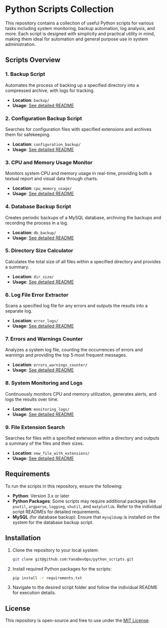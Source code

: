 # Python Scripts Collection

This repository contains a collection of useful Python scripts for various tasks including system monitoring, backup automation, log analysis, and more. Each script is designed with simplicity and practical utility in mind, making them ideal for automation and general purpose use in system administration.

## Scripts Overview

### 1. **Backup Script**
Automates the process of backing up a specified directory into a compressed archive, with logs for tracking.

- **Location**: `backup/`
- **Usage**: [See detailed README](./backup/README.txt)

### 2. **Configuration Backup Script**
Searches for configuration files with specified extensions and archives them for safekeeping.

- **Location**: `configuration_backup/`
- **Usage**: [See detailed README](./configuration_backup/README.txt)

### 3. **CPU and Memory Usage Monitor**
Monitors system CPU and memory usage in real-time, providing both a textual report and visual data through charts.

- **Location**: `cpu_memory_usage/`
- **Usage**: [See detailed README](./cpu_memory_usage/README.txt)

### 4. **Database Backup Script**
Creates periodic backups of a MySQL database, archiving the backups and recording the process in a log.

- **Location**: `db_backup/`
- **Usage**: [See detailed README](./db_backup/README.txt)

### 5. **Directory Size Calculator**
Calculates the total size of all files within a specified directory and provides a summary.

- **Location**: `dir_size/`
- **Usage**: [See detailed README](./dir_size/README.txt)

### 6. **Log File Error Extractor**
Scans a specified log file for any errors and outputs the results into a separate log.

- **Location**: `error_logs/`
- **Usage**: [See detailed README](./error_logs/README.txt)

### 7. **Errors and Warnings Counter**
Analyzes a system log file, counting the occurrences of errors and warnings and providing the top 5 most frequent messages.

- **Location**: `errors_warnings_counter/`
- **Usage**: [See detailed README](./errors_warnings_counter/README.txt)

### 8. **System Monitoring and Logs**
Continuously monitors CPU and memory utilization, generates alerts, and logs the results over time.

- **Location**: `monitoring_logs/`
- **Usage**: [See detailed README](./monitoring_logs/README.txt)

### 9. **File Extension Search**
Searches for files with a specified extension within a directory and outputs a summary of the files and their sizes.

- **Location**: `new_file_with_extensions/`
- **Usage**: [See detailed README](./new_file_with_extensions/README.txt)

## Requirements

To run the scripts in this repository, ensure the following:

- **Python**: Version 3.x or later
- **Python Packages**: Some scripts may require additional packages like `psutil`, `argparse`, `logging`, `shutil`, and `matplotlib`. Refer to the individual script READMEs for detailed requirements.
- **MySQL** (for database backup): Ensure that `mysqldump` is installed on the system for the database backup script.

## Installation

1. Clone the repository to your local system:

    ```bash
    git clone git@github.com:YanaDevOps/python_scripts.git
    ```

2. Install required Python packages for the scripts:

    ```bash
    pip install -r requirements.txt
    ```

3. Navigate to the desired script folder and follow the individual README for execution details.

## License

This repository is open-source and free to use under the [MIT License](./LICENSE).

